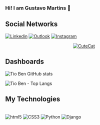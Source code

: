 ### Hi! I am Gustavo Martins 🤙

## Social Networks
[![Linkedin](https://img.shields.io/badge/LinkedIn-0077B5?style=for-the-badge&logo=linkedin&logoColor=white)](https://www.linkedin.com/in/gustavo-martins-211669159/)
[![Outlook](https://img.shields.io/badge/Microsoft_Outlook-0078D4?style=for-the-badge&logo=microsoft-outlook&logoColor=white)](mailto:tioben@outlook.com.br)
[![Instagram](https://img.shields.io/badge/Instagram-E4405F?style=for-the-badge&logo=instagram&logoColor=white)](https://www.instagram.com/tioben_gh/)
</br>
<p align="center">
  <a href="https://www.instagram.com/tioben_gh/">
    <img src="https://media.giphy.com/media/vFKqnCdLPNOKc/giphy.gif" alt="CuteCat">
  </a>
</p>

## Dashboards
![Tio Ben GitHub stats](https://github-readme-stats.vercel.app/api?username=tioben&show_icons=true&theme=dracula)

![Tio Ben - Top Langs](https://github-readme-stats.vercel.app/api/top-langs/?username=tioben&hide_progress=true)


## My Technologies
<div style="display: inline_block"><br/>
    <img align="center" alt="html5" src="https://img.shields.io/badge/HTML5-E34F26?style=for-the-badge&logo=html5&logoColor=white">
    <img align="center" alt="CSS3" src="https://img.shields.io/badge/CSS3-1572B6?style=for-the-badge&logo=css3&logoColor=white">
    <img align="center" alt="Python" src="https://img.shields.io/badge/Python-14354C?style=for-the-badge&logo=python&logoColor=white">
    <img align="center" alt="Django" src="https://img.shields.io/badge/Django-092E20?style=for-the-badge&logo=django&logoColor=whitee">
</div>



